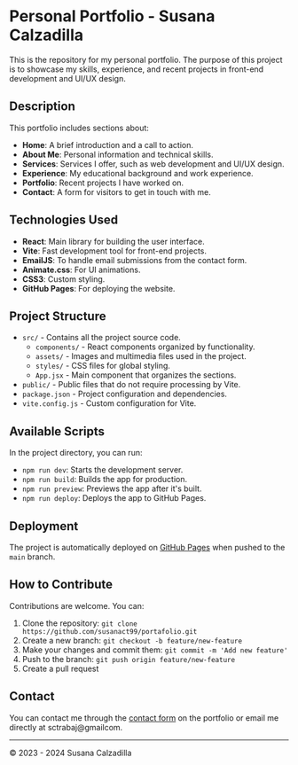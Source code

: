 # Personal Portfolio - Susana Calzadilla

This is the repository for my personal portfolio. The purpose of this project is to showcase my skills, experience, and recent projects in front-end development and UI/UX design.

## Description

This portfolio includes sections about:

- **Home**: A brief introduction and a call to action.
- **About Me**: Personal information and technical skills.
- **Services**: Services I offer, such as web development and UI/UX design.
- **Experience**: My educational background and work experience.
- **Portfolio**: Recent projects I have worked on.
- **Contact**: A form for visitors to get in touch with me.

## Technologies Used

- **React**: Main library for building the user interface.
- **Vite**: Fast development tool for front-end projects.
- **EmailJS**: To handle email submissions from the contact form.
- **Animate.css**: For UI animations.
- **CSS3**: Custom styling.
- **GitHub Pages**: For deploying the website.

## Project Structure

- `src/` - Contains all the project source code.
  - `components/` - React components organized by functionality.
  - `assets/` - Images and multimedia files used in the project.
  - `styles/` - CSS files for global styling.
  - `App.jsx` - Main component that organizes the sections.
- `public/` - Public files that do not require processing by Vite.
- `package.json` - Project configuration and dependencies.
- `vite.config.js` - Custom configuration for Vite.

## Available Scripts

In the project directory, you can run:

- `npm run dev`: Starts the development server.
- `npm run build`: Builds the app for production.
- `npm run preview`: Previews the app after it's built.
- `npm run deploy`: Deploys the app to GitHub Pages.

## Deployment

The project is automatically deployed on [GitHub Pages](https://susanact99.github.io/portafolio/) when pushed to the `main` branch.

## How to Contribute

Contributions are welcome. You can:

1. Clone the repository: `git clone https://github.com/susanact99/portafolio.git`
2. Create a new branch: `git checkout -b feature/new-feature`
3. Make your changes and commit them: `git commit -m 'Add new feature'`
4. Push to the branch: `git push origin feature/new-feature`
5. Create a pull request

## Contact

You can contact me through the [contact form](https://susanact99.github.io/portafolio/#contact) on the portfolio or email me directly at sctrabaj@gmailcom.

---

© 2023 - 2024 Susana Calzadilla

